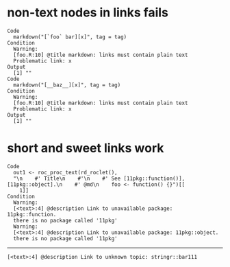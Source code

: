 # non-text nodes in links fails

    Code
      markdown("[`foo` bar][x]", tag = tag)
    Condition
      Warning:
      [foo.R:10] @title markdown: links must contain plain text
      Problematic link: x
    Output
      [1] ""
    Code
      markdown("[__baz__][x]", tag = tag)
    Condition
      Warning:
      [foo.R:10] @title markdown: links must contain plain text
      Problematic link: x
    Output
      [1] ""

# short and sweet links work

    Code
      out1 <- roc_proc_text(rd_roclet(),
      "\n    #' Title\n    #'\n    #' See [11pkg::function()], [11pkg::object].\n    #' @md\n    foo <- function() {}")[[
        1]]
    Condition
      Warning:
      [<text>:4] @description Link to unavailable package: 11pkg::function.
      there is no package called '11pkg'
      Warning:
      [<text>:4] @description Link to unavailable package: 11pkg::object.
      there is no package called '11pkg'

---

    [<text>:4] @description Link to unknown topic: stringr::bar111

